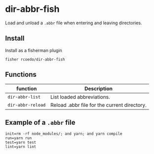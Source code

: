 # dir-abbr-fish

Load and unload a `.abbr` file when entering and leaving directories.

## Install

Install as a fisherman plugin

```
fisher rcoedo/dir-abbr-fish
```

## Functions

| function                       | Description                                                |
| ------------------------------ | ---------------------------------------------------------- |
| `dir-abbr-list`                | List loaded abbreviations.                                 |
| `dir-abbr-reload`              | Reload .abbr file for the current directory.               |

## Example of a `.abbr` file

```
init=rm -rf node_modules/; and yarn; and yarn compile
run=yarn run
test=yarn test
lint=yarn lint
```
